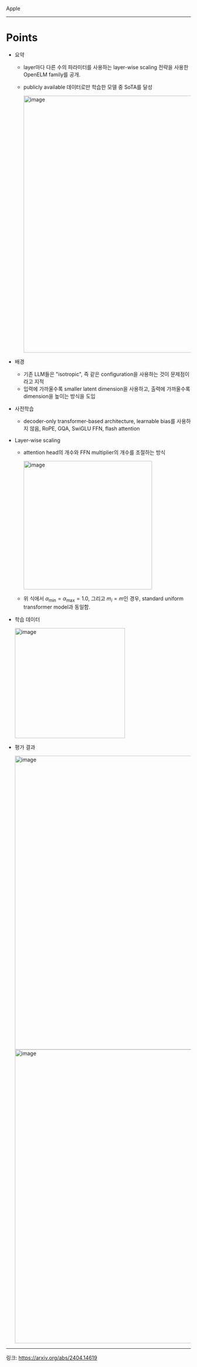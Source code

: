 Apple

---
# Points
- 요약
  - layer마다 다른 수의 파라미터를 사용하는 layer-wise scaling 전략을 사용한 OpenELM family를 공개.
  - publicly available 데이터로만 학습한 모델 중 SoTA를 달성
    
    <img width="700" alt="image" src="https://github.com/chanmuzi/Papers/assets/101971295/a5157e6f-5315-4ace-9bdd-bd4ef481b831">

- 배경
  - 기존 LLM들은 "isotropic", 즉 같은 configuration을 사용하는 것이 문제점이라고 지적
  - 입력에 가까울수록 smaller latent dimension을 사용하고, 출력에 가까울수록 dimension을 높이는 방식을 도입
- 사전학습
  - decoder-only transformer-based architecture, learnable bias를 사용하지 않음, RoPE, GQA, SwiGLU FFN, flash attention
- Layer-wise scaling
  - attention head의 개수와 FFN multiplier의 개수를 조절하는 방식
    
    <img width="350" alt="image" src="https://github.com/chanmuzi/Papers/assets/101971295/c183615c-9dc4-46d6-82e8-ee89d91874ed">

  - 위 식에서 $\alpha_{\mathrm{min}}=\alpha_{\mathrm{max}}=1.0$, 그리고 $m_{i}=m$인 경우, standard uniform transformer model과 동일함.
- 학습 데이터
  
  <img width="300" alt="image" src="https://github.com/chanmuzi/Papers/assets/101971295/4d011ef1-a626-43f9-9ca0-74f6f70ccbaa">

- 평가 결과
  
  <img width="800" alt="image" src="https://github.com/chanmuzi/Papers/assets/101971295/36d7e75f-6889-4f67-b57b-822018e6783f">

  <img width="800" alt="image" src="https://github.com/chanmuzi/Papers/assets/101971295/35f6a184-c212-48e0-9dd5-b0902aa84b0e">

---
링크: https://arxiv.org/abs/2404.14619

